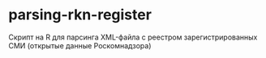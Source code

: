 # parsing-rkn-register
Скрипт на R для парсинга XML-файла с реестром зарегистрированных СМИ (открытые данные Роскомнадзора)
